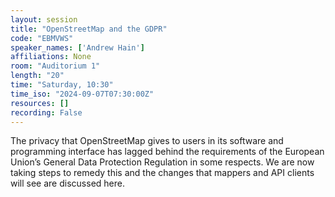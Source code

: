 ```yaml
---
layout: session
title: "OpenStreetMap and the GDPR"
code: "EBMVWS"
speaker_names: ['Andrew Hain']
affiliations: None
room: "Auditorium 1"
length: "20"
time: "Saturday, 10:30"
time_iso: "2024-09-07T07:30:00Z"
resources: []
recording: False
---
```


The privacy that OpenStreetMap gives to users in its software and programming interface has lagged behind the requirements of the European Union’s General Data Protection Regulation in some respects. We are now taking steps to remedy this and the changes that mappers and API clients will see are discussed here.

